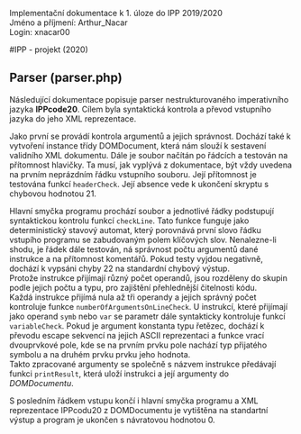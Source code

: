Implementační dokumentace k 1. úloze do IPP 2019/2020  
Jméno a příjmení: Arthur_Nacar  
Login: xnacar00

#IPP - projekt (2020)
## Parser (parser.php) 
Následující dokumentace popisuje parser nestrukturovaného imperativního jazyka **IPPcode20**. Cílem byla syntaktická kontrola a převod vstupního jazyka do jeho XML reprezentace.  

Jako první se provádí kontrola argumentů a jejich správnost. Dochází také k vytvoření instance třídy DOMDocument, která nám slouží k sestavení validního XML dokumentu. Dále je soubor načítán po řádcích a testován na přítomnost hlavičky. Ta musí, jak vyplývá z dokumentace, být vždy uvedena na prvním neprázdním řádku vstupního souboru. Její přítomnost je testována funkcí `headerCheck`. Její absence vede k ukončení skryptu s chybovou hodnotou 21.
  
  

Hlavní smyčka programu prochází soubor a jednotlivé řádky podstupují syntaktickou kontrolu funkcí `checkLine`. Tato funkce funguje jako deterministický stavový automat, který porovnává první slovo řádku vstupího programu se zabudovaným polem klíčových slov. Nenalezne-li shodu, je řádek dále testován, ná správnost počtu argumentů dané instrukce a na přítomnost komentářů. Pokud testy vyjdou negativně, dochází k vypsáni chyby 22 na standardní chybový výstup.  
Protože instrukce přijímají různý počet operandů, jsou rozděleny do skupin podle jejich počtu a typu, pro zajištění přehlednější čitelnosti kódu.  
Každá instrukce přijímá nula až tři operandy a jejich správný počet kontroluje funkce `numberOfArgumentsOnLineCheck`. U instrukcí, které přijímají jako operand `symb` nebo `var` se parametr dále syntakticky kontroluje funkcí `variableCheck`. Pokud je argument konstanta typu řetězec, dochází k převodu escape sekvencí na jejich ASCII reprezentaci a funkce vrací dvouprvkové pole, kde se na prvním prvku pole nachází typ přijatého symbolu a na druhém prvku prvku jeho hodnota.  
Takto zpracované argumenty se společně s názvem instrukce předávají funkci `printResult`, která uloží instrukci a její argumenty do _DOMDocumentu_.

S posledním řádkem vstupu končí i hlavní smyčka programu a XML reprezentace IPPcodu20 z DOMDocumentu je vytištěna na standartní výstup a program je ukončen s návratovou hodnotou 0.